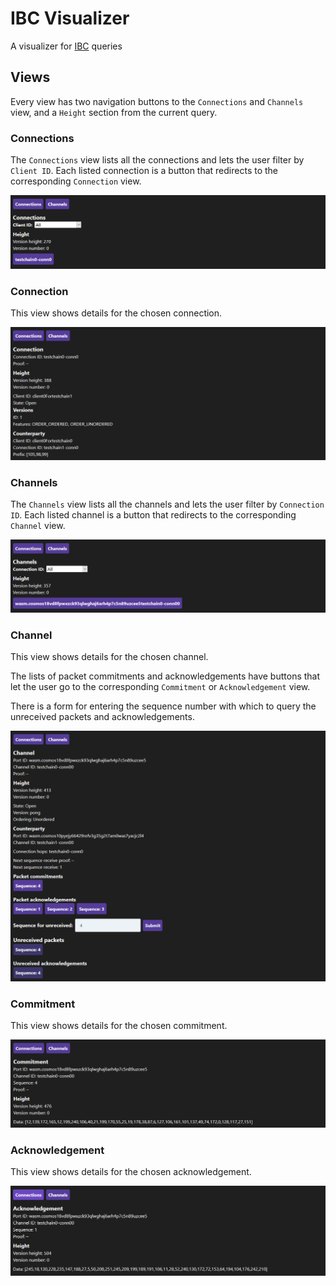 # IBC Visualizer

A visualizer for [IBC](https://github.com/cosmos/ics/tree/master/ibc) queries

## Views

Every view has two navigation buttons to the `Connections` and `Channels` view, and a `Height` section from the current query.

### Connections

The `Connections` view lists all the connections and lets the user filter by `Client ID`. Each listed connection is a button that redirects to the corresponding `Connection` view.

![connections](screenshots/connections.png)

### Connection

This view shows details for the chosen connection.

![connection](screenshots/connection.png)

### Channels

The `Channels` view lists all the channels and lets the user filter by `Connection ID`. Each listed channel is a button that redirects to the corresponding `Channel` view.

![channels](screenshots/channels.png)

### Channel

This view shows details for the chosen channel.

The lists of packet commitments and acknowledgements have buttons that let the user go to the corresponding `Commitment` or `Acknowledgement` view.

There is a form for entering the sequence number with which to query the unreceived packets and acknowledgements.

![channel](screenshots/channel.png)

### Commitment

This view shows details for the chosen commitment.

![commitment](screenshots/commitment.png)

### Acknowledgement

This view shows details for the chosen acknowledgement.

![acknowledgement](screenshots/acknowledgement.png)
